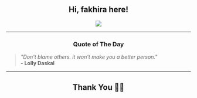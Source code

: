 <h2 align="center"> Hi, fakhira here!</h2>

<p align="center">
<a href="https://github.com/fakhiralkda" alt="github streak"><img src="https://dvst-streak.herokuapp.com/?user=fakhiralkda&theme=tokyonight&fire=DD472C"></a>
</p>

<hr>
<h3 align="center">Quote of The Day</h3>
<p align="center">
<blockquote>
<i>"Don't blame others. it won't make you a better person."</i>
<br>
<b>- Lolly Daskal</b>
</blockquote>
</p>


<hr>
<h2 align="center">Thank You 🙏🏼</h2>
